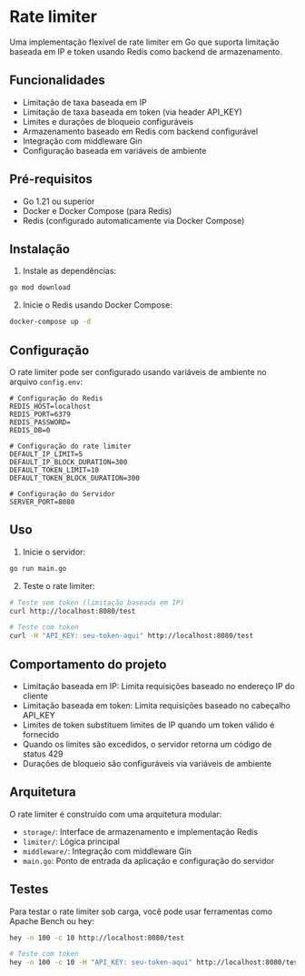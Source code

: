 # Rate limiter

Uma implementação flexível de rate limiter em Go que suporta limitação baseada em IP e token usando Redis como backend de armazenamento.

## Funcionalidades

- Limitação de taxa baseada em IP
- Limitação de taxa baseada em token (via header API_KEY)
- Limites e durações de bloqueio configuráveis
- Armazenamento baseado em Redis com backend configurável
- Integração com middleware Gin
- Configuração baseada em variáveis de ambiente

## Pré-requisitos

- Go 1.21 ou superior
- Docker e Docker Compose (para Redis)
- Redis (configurado automaticamente via Docker Compose)

## Instalação

1. Instale as dependências:
```bash
go mod download
```

2. Inicie o Redis usando Docker Compose:
```bash
docker-compose up -d
```

## Configuração

O rate limiter pode ser configurado usando variáveis de ambiente no arquivo `config.env`:

```env
# Configuração do Redis
REDIS_HOST=localhost
REDIS_PORT=6379
REDIS_PASSWORD=
REDIS_DB=0

# Configuração do rate limiter
DEFAULT_IP_LIMIT=5
DEFAULT_IP_BLOCK_DURATION=300
DEFAULT_TOKEN_LIMIT=10
DEFAULT_TOKEN_BLOCK_DURATION=300

# Configuração do Servidor
SERVER_PORT=8080
```

## Uso

1. Inicie o servidor:
```bash
go run main.go
```

2. Teste o rate limiter:
```bash
# Teste sem token (limitação baseada em IP)
curl http://localhost:8080/test

# Teste com token
curl -H "API_KEY: seu-token-aqui" http://localhost:8080/test
```

## Comportamento do projeto

- Limitação baseada em IP: Limita requisições baseado no endereço IP do cliente
- Limitação baseada em token: Limita requisições baseado no cabeçalho API_KEY
- Limites de token substituem limites de IP quando um token válido é fornecido
- Quando os limites são excedidos, o servidor retorna um código de status 429
- Durações de bloqueio são configuráveis via variáveis de ambiente

## Arquitetura

O rate limiter é construído com uma arquitetura modular:

- `storage/`: Interface de armazenamento e implementação Redis
- `limiter/`: Lógica principal
- `middleware/`: Integração com middleware Gin
- `main.go`: Ponto de entrada da aplicação e configuração do servidor

## Testes

Para testar o rate limiter sob carga, você pode usar ferramentas como Apache Bench ou hey:

```bash
hey -n 100 -c 10 http://localhost:8080/test

# Teste com token
hey -n 100 -c 10 -H "API_KEY: seu-token-aqui" http://localhost:8080/test
```

